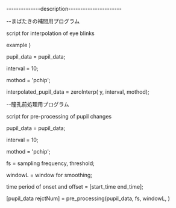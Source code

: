 
--------------description----------------------

--まばたきの補間用プログラム

script for interpolation of eye blinks

example )

pupil_data = pupil_data;

interval = 10;

mothod = 'pchip';


interpolated_pupil_data = zeroInterp( y, interval, mothod);


--瞳孔前処理用プログラム

script for pre-processing of pupil changes

pupil_data = pupil_data;

interval = 10;

mothod = 'pchip';

fs = sampling frequency, threshold;

windowL = window for smoothing;

time period of onset and offset = [start_time end_time];

[pupil_data rejctNum] =  pre_processing(pupil_data, fs, windowL, )
